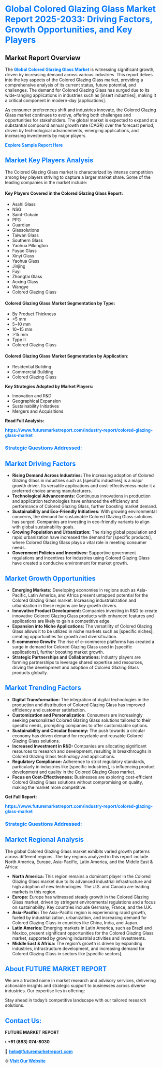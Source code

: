 <h1 style="color: #007BFF;">Global Colored Glazing Glass Market Report 2025-2033: Driving Factors, Growth Opportunities, and Key Players</h1>

<section id="overview">
<h2>Market Report Overview</h2>
<p>The <a href="https://www.futuremarketreport.com/industry-report/colored-glazing-glass-market" style="color: #007BFF; text-decoration: none;"><strong>Global Colored Glazing Glass Market</strong></a> is witnessing significant growth, driven by increasing demand across various industries. This report delves into the key aspects of the Colored Glazing Glass market, providing a comprehensive analysis of its current status, future potential, and challenges. The demand for Colored Glazing Glass has surged due to its wide-ranging applications in industries such as [insert industries], making it a critical component in modern-day [applications].</p>
<p>As consumer preferences shift and industries innovate, the Colored Glazing Glass market continues to evolve, offering both challenges and opportunities for stakeholders. The global market is expected to expand at a substantial compound annual growth rate (CAGR) over the forecast period, driven by technological advancements, emerging applications, and increasing investments by major players.</p>
</section>

<section id="overview">
<p><a href="https://www.futuremarketreport.com/request-sample/reportId=107285" style="color: #007BFF; text-decoration: none;"><strong>Explore Sample Report Here</strong></a></p>
</section>

<section id="key-players">
<h2 style="color: #007BFF;">Market Key Players Analysis</h2>
<p>The Colored Glazing Glass market is characterized by intense competition among key players striving to capture a larger market share. Some of the leading companies in the market include:</p>
<h4>Key Players Covered in the Colored Glazing Glass Report:</h4>
<ul><li>Asahi Glass</li><li>NSG</li><li>Saint-Gobain</li><li>PPG</li><li>Guardian</li><li>Glassolutions</li><li>Taiwan Glass</li><li>Southern Glass</li><li>Yaohua Pilkington</li><li>Fuyao Glass</li><li>Xinyi Glass</li><li>Yaohua Glass</li><li>Jinjing</li><li>Fuyi</li><li>Zhongtai Glass</li><li>Aoxing Glass</li><li>Wangye</li><li>Colored Glazing Glass</li></ul>
<h4>Colored Glazing Glass Market Segmentation by Type:</h4>
<ul><li>By Product Thickness</li><li>&lt;5 mm</li><li>5~10 mm</li><li>10~15 mm</li><li>&gt;15 mm</li><li>Type II</li><li>Colored Glazing Glass</li></ul>

<h4>Colored Glazing Glass Market Segmentation by Application:</h4>
<ul><li>Residential Building</li><li>Commercial Building</li><li>Colored Glazing Glass</li></ul>
<p><strong>Key Strategies Adopted by Market Players:</strong></p>
<ul>
<li>Innovation and R&D</li>
<li>Geographical Expansion</li>
<li>Sustainability Initiatives</li>
<li>Mergers and Acquisitions</li>
</ul>
</section>

<section>
<p><strong>Read Full Analysis: </strong></p><a href="https://www.futuremarketreport.com/industry-report/colored-glazing-glass-market" style="color: #007BFF; text-decoration: none;"><strong>https://www.futuremarketreport.com/industry-report/colored-glazing-glass-market</strong></a>
<h3 style="color: #007BFF;">Strategic Questions Addressed:</h3>
</section>

<section id="driving-factors">
<h2 style="color: #007BFF;">Market Driving Factors</h2>
<ul>
<li><strong>Rising Demand Across Industries:</strong> The increasing adoption of Colored Glazing Glass in industries such as [specific industries] is a major growth driver. Its versatile applications and cost-effectiveness make it a preferred choice among manufacturers.</li>
<li><strong>Technological Advancements:</strong> Continuous innovations in production and application technologies have enhanced the efficiency and performance of Colored Glazing Glass, further boosting market demand.</li>
<li><strong>Sustainability and Eco-Friendly Initiatives:</strong> With growing environmental concerns, the demand for sustainable Colored Glazing Glass solutions has surged. Companies are investing in eco-friendly variants to align with global sustainability goals.</li>
<li><strong>Growing Population and Urbanization:</strong> The rising global population and rapid urbanization have increased the demand for [specific products], where Colored Glazing Glass plays a vital role in meeting consumer needs.</li>
<li><strong>Government Policies and Incentives:</strong> Supportive government regulations and incentives for industries using Colored Glazing Glass have created a conducive environment for market growth.</li>
</ul>
</section>

<section id="growth-opportunities">
<h2 style="color: #007BFF;">Market Growth Opportunities</h2>
<ul>
<li><strong>Emerging Markets:</strong> Developing economies in regions such as Asia-Pacific, Latin America, and Africa present untapped potential for the Colored Glazing Glass market. Increasing industrialization and urbanization in these regions are key growth drivers.</li>
<li><strong>Innovative Product Development:</strong> Companies investing in R&D to create innovative Colored Glazing Glass products with enhanced features and applications are likely to gain a competitive edge.</li>
<li><strong>Expansion into Niche Applications:</strong> The versatility of Colored Glazing Glass allows it to be utilized in niche markets such as [specific niches], creating opportunities for growth and diversification.</li>
<li><strong>E-commerce Growth:</strong> The rise of e-commerce platforms has created a surge in demand for Colored Glazing Glass used in [specific applications], further boosting market growth.</li>
<li><strong>Strategic Partnerships and Collaborations:</strong> Industry players are forming partnerships to leverage shared expertise and resources, driving the development and adoption of Colored Glazing Glass products globally.</li>
</ul>
</section>

<section id="trending-factors">
<h2 style="color: #007BFF;">Market Trending Factors</h2>
<ul>
<li><strong>Digital Transformation:</strong> The integration of digital technologies in the production and distribution of Colored Glazing Glass has improved efficiency and customer satisfaction.</li>
<li><strong>Customization and Personalization:</strong> Consumers are increasingly seeking personalized Colored Glazing Glass solutions tailored to their specific needs, prompting companies to offer customizable options.</li>
<li><strong>Sustainability and Circular Economy:</strong> The push towards a circular economy has driven demand for recyclable and reusable Colored Glazing Glass solutions.</li>
<li><strong>Increased Investment in R&D:</strong> Companies are allocating significant resources to research and development, resulting in breakthroughs in Colored Glazing Glass technology and applications.</li>
<li><strong>Regulatory Compliance:</strong> Adherence to strict regulatory standards, particularly in industries like [specific industries], is influencing product development and quality in the Colored Glazing Glass market.</li>
<li><strong>Focus on Cost-Effectiveness:</strong> Businesses are exploring cost-efficient Colored Glazing Glass solutions without compromising on quality, making the market more competitive.</li>
</ul>
</section>

<section>
<p><strong>Get Full Report: </strong></p><a href="https://www.futuremarketreport.com/industry-report/colored-glazing-glass-market" style="color: #007BFF; text-decoration: none;"><strong>https://www.futuremarketreport.com/industry-report/colored-glazing-glass-market</strong></a>
<h3 style="color: #007BFF;">Strategic Questions Addressed:</h3>
</section>


<section id="regional-analysis">
<h2 style="color: #007BFF;">Market Regional Analysis</h2>
<p>The global Colored Glazing Glass market exhibits varied growth patterns across different regions. The key regions analyzed in this report include North America, Europe, Asia-Pacific, Latin America, and the Middle East & Africa:</p>
<ul>
<li><strong>North America:</strong> This region remains a dominant player in the Colored Glazing Glass market due to its advanced industrial infrastructure and high adoption of new technologies. The U.S. and Canada are leading markets in this region.</li>
<li><strong>Europe:</strong> Europe has witnessed steady growth in the Colored Glazing Glass market, driven by stringent environmental regulations and a focus on sustainability. Key countries include Germany, France, and the U.K.</li>
<li><strong>Asia-Pacific:</strong> The Asia-Pacific region is experiencing rapid growth, fueled by industrialization, urbanization, and increasing demand for Colored Glazing Glass in countries like China, India, and Japan.</li>
<li><strong>Latin America:</strong> Emerging markets in Latin America, such as Brazil and Mexico, present significant opportunities for the Colored Glazing Glass market, supported by growing industrial activities and investments.</li>
<li><strong>Middle East & Africa:</strong> The region’s growth is driven by expanding industries, infrastructure development, and increasing demand for Colored Glazing Glass in sectors like [specific sectors].</li>
</ul>
</section>

<footer>
<h2 style="color: #007BFF;">About FUTURE MARKET REPORT</h2>
<p>We are a trusted name in market research and advisory services, delivering actionable insights and strategic support to businesses across diverse industries. Our expertise lies in offering:</p>

<p>Stay ahead in today’s competitive landscape with our tailored research solutions.</p>

<h2 style="color: #007BFF;">Contact Us:</h2>
<p><strong>FUTURE MARKET REPORT</strong></p>
<p>📞 <strong>+91 (883) 074-8030</strong></p>
<p>📧 <strong><a href="mailto:help@futuremarketreport.com" style="color: #007BFF;">help@futuremarketreport.com</a></strong></p>
<p>🌐 <strong><a href="https://www.futuremarketreport.com/" style="color: #007BFF;">Visit Our Website</a></strong></p>
</footer>